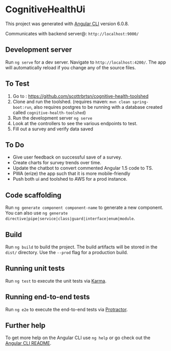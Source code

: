 # CognitiveHealthUi

This project was generated with [Angular CLI](https://github.com/angular/angular-cli) version 6.0.8.

Communicates with backend server@: `http://localhost:9000/`


## Development server

Run `ng serve` for a dev server. Navigate to `http://localhost:4200/`. The app will automatically reload if you change any of the source files.

## To Test

1. Go to : https://github.com/scottrbrtsn/cognitive-health-toolshed
2. Clone and run the toolshed. (requires maven: `mvn clean spring-boot:run`, also requires postgres to be running with a database created called `cognitive-health-toolshed`)
3. Run the development server `ng serve`
4. Look at the controllers to see the various endpoints to test.
5. Fill out a survey and verify data saved

## To Do

- Give user feedback on successful save of a survey.
- Create charts for survey trends over time.
- Update the chatbot to convert commented Angular 1.5 code to TS.  
- PWA (erize) the app such that it is more mobile-friendly
- Push both ui and toolshed to AWS for a prod instance.



## Code scaffolding

Run `ng generate component component-name` to generate a new component. You can also use `ng generate directive|pipe|service|class|guard|interface|enum|module`.

## Build

Run `ng build` to build the project. The build artifacts will be stored in the `dist/` directory. Use the `--prod` flag for a production build.

## Running unit tests

Run `ng test` to execute the unit tests via [Karma](https://karma-runner.github.io).

## Running end-to-end tests

Run `ng e2e` to execute the end-to-end tests via [Protractor](http://www.protractortest.org/).

## Further help

To get more help on the Angular CLI use `ng help` or go check out the [Angular CLI README](https://github.com/angular/angular-cli/blob/master/README.md).
